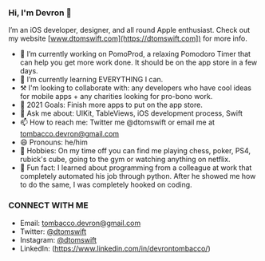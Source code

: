 

### Hi, I'm Devron 👋

I’m an iOS developer, designer, and all round Apple enthusiast. Check out my website [www.dtomswift.com](https://dtomswift.com]) for more info.

- 📱 I’m currently working on PomoProd, a relaxing Pomodoro Timer that can help you get more work done. It should be on the app store in a few days.
- 📘 I’m currently learning EVERYTHING I can.
- ⚒️ I'm looking to collaborate with: any developers who have cool ideas for mobile apps + any charities looking for pro-bono work. 
- 🥅 2021 Goals: Finish more apps to put on the app store.
- 💬 Ask me about: UIKit, TableViews, iOS development process, Swift
- 📫 How to reach me: Twitter me @dtomswift or email me at tombacco.devron@gmail.com 
- 😄 Pronouns: he/him
- 🏈 Hobbies: On my time off you can find me playing chess, poker, PS4, rubick's cube, going to the gym or watching anything on netflix.
- 🐍 Fun fact: I learned about programming from a colleague at work that completely automated his job through python. After he showed me how to do the same, I was completely hooked on coding.


### CONNECT WITH ME 

- Email: tombacco.devron@gmail.com
- Twitter: [@dtomswift](https://twitter.com/dtomswift)
- Instagram: [@dtomswift](https://www.instagram.com/dtomswift/)
- LinkedIn: (https://www.linkedin.com/in/devrontombacco/)
